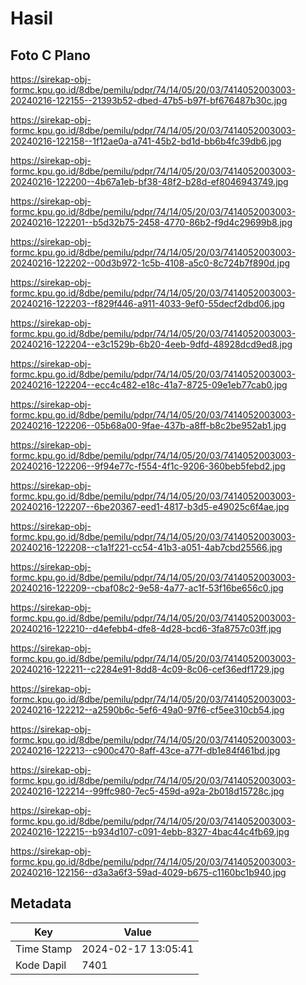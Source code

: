# Hasil

## Foto C Plano

https://sirekap-obj-formc.kpu.go.id/8dbe/pemilu/pdpr/74/14/05/20/03/7414052003003-20240216-122155--21393b52-dbed-47b5-b97f-bf676487b30c.jpg

https://sirekap-obj-formc.kpu.go.id/8dbe/pemilu/pdpr/74/14/05/20/03/7414052003003-20240216-122158--1f12ae0a-a741-45b2-bd1d-bb6b4fc39db6.jpg

https://sirekap-obj-formc.kpu.go.id/8dbe/pemilu/pdpr/74/14/05/20/03/7414052003003-20240216-122200--4b67a1eb-bf38-48f2-b28d-ef8046943749.jpg

https://sirekap-obj-formc.kpu.go.id/8dbe/pemilu/pdpr/74/14/05/20/03/7414052003003-20240216-122201--b5d32b75-2458-4770-86b2-f9d4c29699b8.jpg

https://sirekap-obj-formc.kpu.go.id/8dbe/pemilu/pdpr/74/14/05/20/03/7414052003003-20240216-122202--00d3b972-1c5b-4108-a5c0-8c724b7f890d.jpg

https://sirekap-obj-formc.kpu.go.id/8dbe/pemilu/pdpr/74/14/05/20/03/7414052003003-20240216-122203--f829f446-a911-4033-9ef0-55decf2dbd06.jpg

https://sirekap-obj-formc.kpu.go.id/8dbe/pemilu/pdpr/74/14/05/20/03/7414052003003-20240216-122204--e3c1529b-6b20-4eeb-9dfd-48928dcd9ed8.jpg

https://sirekap-obj-formc.kpu.go.id/8dbe/pemilu/pdpr/74/14/05/20/03/7414052003003-20240216-122204--ecc4c482-e18c-41a7-8725-09e1eb77cab0.jpg

https://sirekap-obj-formc.kpu.go.id/8dbe/pemilu/pdpr/74/14/05/20/03/7414052003003-20240216-122206--05b68a00-9fae-437b-a8ff-b8c2be952ab1.jpg

https://sirekap-obj-formc.kpu.go.id/8dbe/pemilu/pdpr/74/14/05/20/03/7414052003003-20240216-122206--9f94e77c-f554-4f1c-9206-360beb5febd2.jpg

https://sirekap-obj-formc.kpu.go.id/8dbe/pemilu/pdpr/74/14/05/20/03/7414052003003-20240216-122207--6be20367-eed1-4817-b3d5-e49025c6f4ae.jpg

https://sirekap-obj-formc.kpu.go.id/8dbe/pemilu/pdpr/74/14/05/20/03/7414052003003-20240216-122208--c1a1f221-cc54-41b3-a051-4ab7cbd25566.jpg

https://sirekap-obj-formc.kpu.go.id/8dbe/pemilu/pdpr/74/14/05/20/03/7414052003003-20240216-122209--cbaf08c2-9e58-4a77-ac1f-53f16be656c0.jpg

https://sirekap-obj-formc.kpu.go.id/8dbe/pemilu/pdpr/74/14/05/20/03/7414052003003-20240216-122210--d4efebb4-dfe8-4d28-bcd6-3fa8757c03ff.jpg

https://sirekap-obj-formc.kpu.go.id/8dbe/pemilu/pdpr/74/14/05/20/03/7414052003003-20240216-122211--c2284e91-8dd8-4c09-8c06-cef36edf1729.jpg

https://sirekap-obj-formc.kpu.go.id/8dbe/pemilu/pdpr/74/14/05/20/03/7414052003003-20240216-122212--a2590b6c-5ef6-49a0-97f6-cf5ee310cb54.jpg

https://sirekap-obj-formc.kpu.go.id/8dbe/pemilu/pdpr/74/14/05/20/03/7414052003003-20240216-122213--c900c470-8aff-43ce-a77f-db1e84f461bd.jpg

https://sirekap-obj-formc.kpu.go.id/8dbe/pemilu/pdpr/74/14/05/20/03/7414052003003-20240216-122214--99ffc980-7ec5-459d-a92a-2b018d15728c.jpg

https://sirekap-obj-formc.kpu.go.id/8dbe/pemilu/pdpr/74/14/05/20/03/7414052003003-20240216-122215--b934d107-c091-4ebb-8327-4bac44c4fb69.jpg

https://sirekap-obj-formc.kpu.go.id/8dbe/pemilu/pdpr/74/14/05/20/03/7414052003003-20240216-122156--d3a3a6f3-59ad-4029-b675-c1160bc1b940.jpg


## Metadata

| Key        | Value               |
| ---------- | ------------------- |
| Time Stamp | 2024-02-17 13:05:41 |
| Kode Dapil | 7401                |



